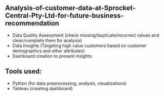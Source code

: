 ## Analysis-of-customer-data-at-Sprocket-Central-Pty-Ltd-for-future-business-recommendation <br>
- Data Quality Assessment (check missing/duplicate/incorrect values and clean/complete them for analysis)
- Data Insights (Targeting high value customers based on customer demographics and other attributes)
- Dashboard creation to present insights.
## Tools used: <br>
- Python (for data preprocessing, analysis, visualizations)
- Tableau (creating dashboard) <br>
